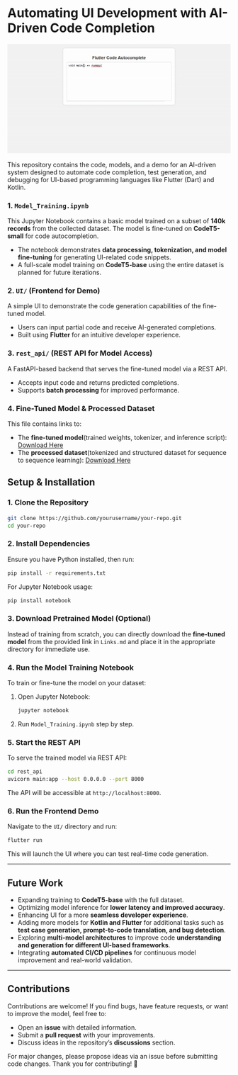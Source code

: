 # Automating UI Development with AI-Driven Code Completion
![Demo](output.gif)

This repository contains the code, models, and a demo for an AI-driven system designed to automate code completion, test generation, and debugging for UI-based programming languages like Flutter (Dart) and Kotlin.

### **1. `Model_Training.ipynb`**
This Jupyter Notebook contains a basic model trained on a subset of **140k records** from the collected dataset. The model is fine-tuned on **CodeT5-small** for code autocompletion. 
- The notebook demonstrates **data processing, tokenization, and model fine-tuning** for generating UI-related code snippets.
- A full-scale model training on **CodeT5-base** using the entire dataset is planned for future iterations.

### **2. `UI/` (Frontend for Demo)**
A simple UI to demonstrate the code generation capabilities of the fine-tuned model.
- Users can input partial code and receive AI-generated completions.
- Built using **Flutter** for an intuitive developer experience.

### **3. `rest_api/` (REST API for Model Access)**
A FastAPI-based backend that serves the fine-tuned model via a REST API.
- Accepts input code and returns predicted completions.
- Supports **batch processing** for improved performance.

### **4. Fine-Tuned Model & Processed Dataset**
This file contains links to:
- The **fine-tuned model**(trained weights, tokenizer, and inference script): [Download Here](https://drive.google.com/drive/folders/1_TqruZSd8g7Kg8KBuPtXv8lkkYtYy6cP?usp=sharing)
- The **processed dataset**(tokenized and structured dataset for sequence to sequence learning): [Download Here](https://drive.google.com/drive/folders/1WwKinqK4JThx_0bmHS5aoeRybzA065kv?usp=drive_link)

## **Setup & Installation**

### **1. Clone the Repository**
```bash
git clone https://github.com/yourusername/your-repo.git
cd your-repo
```

### **2. Install Dependencies**
Ensure you have Python installed, then run:
```bash
pip install -r requirements.txt
```
For Jupyter Notebook usage:
```bash
pip install notebook
```

### **3. Download Pretrained Model (Optional)**
Instead of training from scratch, you can directly download the **fine-tuned model** from the provided link in `Links.md` and place it in the appropriate directory for immediate use.

### **4. Run the Model Training Notebook**
To train or fine-tune the model on your dataset:
1. Open Jupyter Notebook:
   ```bash
   jupyter notebook
   ```
2. Run `Model_Training.ipynb` step by step.

### **5. Start the REST API**
To serve the trained model via REST API:
```bash
cd rest_api
uvicorn main:app --host 0.0.0.0 --port 8000
```
The API will be accessible at `http://localhost:8000`.

### **6. Run the Frontend Demo**
Navigate to the `UI/` directory and run:
```bash
flutter run
```
This will launch the UI where you can test real-time code generation.

---

## **Future Work**
- Expanding training to **CodeT5-base** with the full dataset.
- Optimizing model inference for **lower latency and improved accuracy**.
- Enhancing UI for a more **seamless developer experience**.
- Adding more models for **Kotlin and Flutter** for additional tasks such as **test case generation, prompt-to-code translation, and bug detection**.
- Exploring **multi-model architectures** to improve code **understanding and generation for different UI-based frameworks**.
- Integrating **automated CI/CD pipelines** for continuous model improvement and real-world validation.

---

## **Contributions**
Contributions are welcome! If you find bugs, have feature requests, or want to improve the model, feel free to:
- Open an **issue** with detailed information.
- Submit a **pull request** with your improvements.
- Discuss ideas in the repository’s **discussions** section.

For major changes, please propose ideas via an issue before submitting code changes. Thank you for contributing! 🚀


